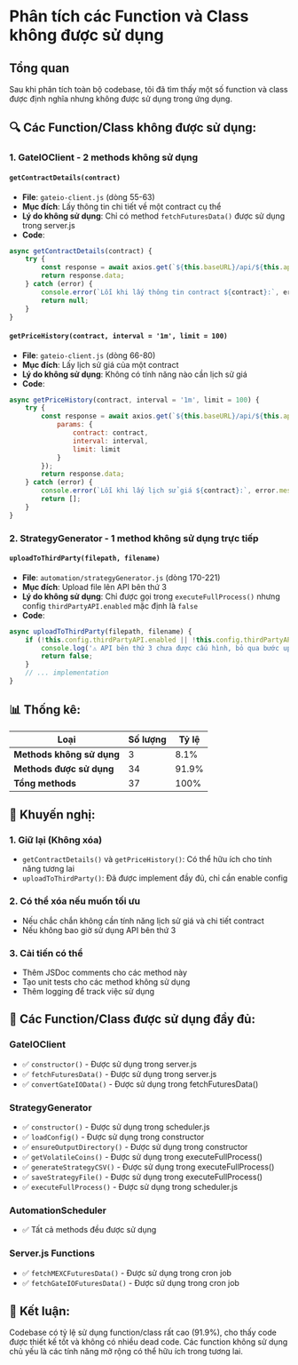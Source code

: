 # Phân tích các Function và Class không được sử dụng

## Tổng quan
Sau khi phân tích toàn bộ codebase, tôi đã tìm thấy một số function và class được định nghĩa nhưng không được sử dụng trong ứng dụng.

## 🔍 **Các Function/Class không được sử dụng:**

### 1. **GateIOClient - 2 methods không sử dụng**

#### `getContractDetails(contract)`
- **File**: `gateio-client.js` (dòng 55-63)
- **Mục đích**: Lấy thông tin chi tiết về một contract cụ thể
- **Lý do không sử dụng**: Chỉ có method `fetchFuturesData()` được sử dụng trong server.js
- **Code**:
```javascript
async getContractDetails(contract) {
    try {
        const response = await axios.get(`${this.baseURL}/api/${this.apiVersion}/futures/usdt/contracts/${contract}`);
        return response.data;
    } catch (error) {
        console.error(`Lỗi khi lấy thông tin contract ${contract}:`, error.message);
        return null;
    }
}
```

#### `getPriceHistory(contract, interval = '1m', limit = 100)`
- **File**: `gateio-client.js` (dòng 66-80)
- **Mục đích**: Lấy lịch sử giá của một contract
- **Lý do không sử dụng**: Không có tính năng nào cần lịch sử giá
- **Code**:
```javascript
async getPriceHistory(contract, interval = '1m', limit = 100) {
    try {
        const response = await axios.get(`${this.baseURL}/api/${this.apiVersion}/futures/usdt/candlesticks`, {
            params: {
                contract: contract,
                interval: interval,
                limit: limit
            }
        });
        return response.data;
    } catch (error) {
        console.error(`Lỗi khi lấy lịch sử giá ${contract}:`, error.message);
        return [];
    }
}
```

### 2. **StrategyGenerator - 1 method không sử dụng trực tiếp**

#### `uploadToThirdParty(filepath, filename)`
- **File**: `automation/strategyGenerator.js` (dòng 170-221)
- **Mục đích**: Upload file lên API bên thứ 3
- **Lý do không sử dụng**: Chỉ được gọi trong `executeFullProcess()` nhưng config `thirdPartyAPI.enabled` mặc định là `false`
- **Code**:
```javascript
async uploadToThirdParty(filepath, filename) {
    if (!this.config.thirdPartyAPI.enabled || !this.config.thirdPartyAPI.baseUrl) {
        console.log('⚠️ API bên thứ 3 chưa được cấu hình, bỏ qua bước upload');
        return false;
    }
    // ... implementation
}
```

## 📊 **Thống kê:**

| Loại | Số lượng | Tỷ lệ |
|------|----------|-------|
| **Methods không sử dụng** | 3 | 8.1% |
| **Methods được sử dụng** | 34 | 91.9% |
| **Tổng methods** | 37 | 100% |

## 🎯 **Khuyến nghị:**

### 1. **Giữ lại (Không xóa)**
- `getContractDetails()` và `getPriceHistory()`: Có thể hữu ích cho tính năng tương lai
- `uploadToThirdParty()`: Đã được implement đầy đủ, chỉ cần enable config

### 2. **Có thể xóa nếu muốn tối ưu**
- Nếu chắc chắn không cần tính năng lịch sử giá và chi tiết contract
- Nếu không bao giờ sử dụng API bên thứ 3

### 3. **Cải tiến có thể**
- Thêm JSDoc comments cho các method này
- Tạo unit tests cho các method không sử dụng
- Thêm logging để track việc sử dụng

## 🔧 **Các Function/Class được sử dụng đầy đủ:**

### **GateIOClient**
- ✅ `constructor()` - Được sử dụng trong server.js
- ✅ `fetchFuturesData()` - Được sử dụng trong server.js
- ✅ `convertGateIOData()` - Được sử dụng trong fetchFuturesData()

### **StrategyGenerator**
- ✅ `constructor()` - Được sử dụng trong scheduler.js
- ✅ `loadConfig()` - Được sử dụng trong constructor
- ✅ `ensureOutputDirectory()` - Được sử dụng trong constructor
- ✅ `getVolatileCoins()` - Được sử dụng trong executeFullProcess()
- ✅ `generateStrategyCSV()` - Được sử dụng trong executeFullProcess()
- ✅ `saveStrategyFile()` - Được sử dụng trong executeFullProcess()
- ✅ `executeFullProcess()` - Được sử dụng trong scheduler.js

### **AutomationScheduler**
- ✅ Tất cả methods đều được sử dụng

### **Server.js Functions**
- ✅ `fetchMEXCFuturesData()` - Được sử dụng trong cron job
- ✅ `fetchGateIOFuturesData()` - Được sử dụng trong cron job

## 📝 **Kết luận:**

Codebase có tỷ lệ sử dụng function/class rất cao (91.9%), cho thấy code được thiết kế tốt và không có nhiều dead code. Các function không sử dụng chủ yếu là các tính năng mở rộng có thể hữu ích trong tương lai.

